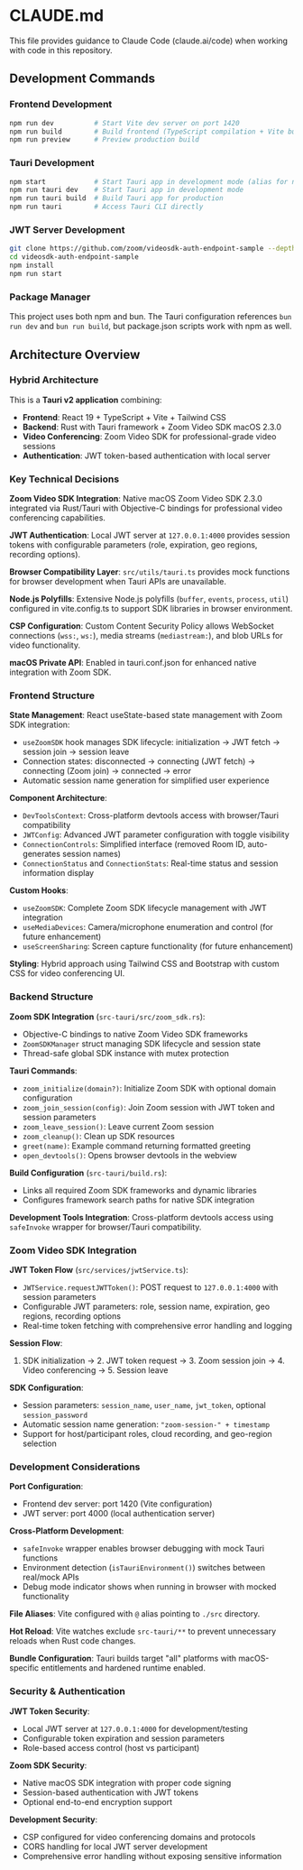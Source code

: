 # CLAUDE.md

This file provides guidance to Claude Code (claude.ai/code) when working with code in this repository.

## Development Commands

### Frontend Development
```bash
npm run dev          # Start Vite dev server on port 1420
npm run build        # Build frontend (TypeScript compilation + Vite build)
npm run preview      # Preview production build
```

### Tauri Development
```bash
npm start            # Start Tauri app in development mode (alias for npm run tauri dev)
npm run tauri dev    # Start Tauri app in development mode
npm run tauri build  # Build Tauri app for production
npm run tauri        # Access Tauri CLI directly
```

### JWT Server Development
```bash
git clone https://github.com/zoom/videosdk-auth-endpoint-sample --depth 1
cd videosdk-auth-endpoint-sample
npm install
npm run start
```

### Package Manager
This project uses both npm and bun. The Tauri configuration references `bun run dev` and `bun run build`, but package.json scripts work with npm as well.

## Architecture Overview

### Hybrid Architecture
This is a **Tauri v2 application** combining:
- **Frontend**: React 19 + TypeScript + Vite + Tailwind CSS
- **Backend**: Rust with Tauri framework + Zoom Video SDK macOS 2.3.0
- **Video Conferencing**: Zoom Video SDK for professional-grade video sessions
- **Authentication**: JWT token-based authentication with local server

### Key Technical Decisions

**Zoom Video SDK Integration**: Native macOS Zoom Video SDK 2.3.0 integrated via Rust/Tauri with Objective-C bindings for professional video conferencing capabilities.

**JWT Authentication**: Local JWT server at `127.0.0.1:4000` provides session tokens with configurable parameters (role, expiration, geo regions, recording options).

**Browser Compatibility Layer**: `src/utils/tauri.ts` provides mock functions for browser development when Tauri APIs are unavailable.

**Node.js Polyfills**: Extensive Node.js polyfills (`buffer`, `events`, `process`, `util`) configured in vite.config.ts to support SDK libraries in browser environment.

**CSP Configuration**: Custom Content Security Policy allows WebSocket connections (`wss:`, `ws:`), media streams (`mediastream:`), and blob URLs for video functionality.

**macOS Private API**: Enabled in tauri.conf.json for enhanced native integration with Zoom SDK.

### Frontend Structure

**State Management**: React useState-based state management with Zoom SDK integration:
- `useZoomSDK` hook manages SDK lifecycle: initialization → JWT fetch → session join → session leave
- Connection states: disconnected → connecting (JWT fetch) → connecting (Zoom join) → connected → error
- Automatic session name generation for simplified user experience

**Component Architecture**:
- `DevToolsContext`: Cross-platform devtools access with browser/Tauri compatibility
- `JWTConfig`: Advanced JWT parameter configuration with toggle visibility
- `ConnectionControls`: Simplified interface (removed Room ID, auto-generates session names)
- `ConnectionStatus` and `ConnectionStats`: Real-time status and session information display

**Custom Hooks**:
- `useZoomSDK`: Complete Zoom SDK lifecycle management with JWT integration
- `useMediaDevices`: Camera/microphone enumeration and control (for future enhancement)
- `useScreenSharing`: Screen capture functionality (for future enhancement)

**Styling**: Hybrid approach using Tailwind CSS and Bootstrap with custom CSS for video conferencing UI.

### Backend Structure

**Zoom SDK Integration** (`src-tauri/src/zoom_sdk.rs`):
- Objective-C bindings to native Zoom Video SDK frameworks
- `ZoomSDKManager` struct managing SDK lifecycle and session state
- Thread-safe global SDK instance with mutex protection

**Tauri Commands**:
- `zoom_initialize(domain?)`: Initialize Zoom SDK with optional domain configuration
- `zoom_join_session(config)`: Join Zoom session with JWT token and session parameters
- `zoom_leave_session()`: Leave current Zoom session
- `zoom_cleanup()`: Clean up SDK resources
- `greet(name)`: Example command returning formatted greeting
- `open_devtools()`: Opens browser devtools in the webview

**Build Configuration** (`src-tauri/build.rs`):
- Links all required Zoom SDK frameworks and dynamic libraries
- Configures framework search paths for native SDK integration

**Development Tools Integration**: Cross-platform devtools access using `safeInvoke` wrapper for browser/Tauri compatibility.

### Zoom Video SDK Integration

**JWT Token Flow** (`src/services/jwtService.ts`):
- `JWTService.requestJWTToken()`: POST request to `127.0.0.1:4000` with session parameters
- Configurable JWT parameters: role, session name, expiration, geo regions, recording options
- Real-time token fetching with comprehensive error handling and logging

**Session Flow**:
1. SDK initialization → 2. JWT token request → 3. Zoom session join → 4. Video conferencing → 5. Session leave

**SDK Configuration**:
- Session parameters: `session_name`, `user_name`, `jwt_token`, optional `session_password`
- Automatic session name generation: `"zoom-session-" + timestamp`
- Support for host/participant roles, cloud recording, and geo-region selection

### Development Considerations

**Port Configuration**: 
- Frontend dev server: port 1420 (Vite configuration)
- JWT server: port 4000 (local authentication server)

**Cross-Platform Development**:
- `safeInvoke` wrapper enables browser debugging with mock Tauri functions
- Environment detection (`isTauriEnvironment()`) switches between real/mock APIs
- Debug mode indicator shows when running in browser with mocked functionality

**File Aliases**: Vite configured with `@` alias pointing to `./src` directory.

**Hot Reload**: Vite watches exclude `src-tauri/**` to prevent unnecessary reloads when Rust code changes.

**Bundle Configuration**: Tauri builds target "all" platforms with macOS-specific entitlements and hardened runtime enabled.

### Security & Authentication

**JWT Token Security**:
- Local JWT server at `127.0.0.1:4000` for development/testing
- Configurable token expiration and session parameters
- Role-based access control (host vs participant)

**Zoom SDK Security**:
- Native macOS SDK integration with proper code signing
- Session-based authentication with JWT tokens
- Optional end-to-end encryption support

**Development Security**:
- CSP configured for video conferencing domains and protocols
- CORS handling for local JWT server development
- Comprehensive error handling without exposing sensitive information